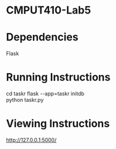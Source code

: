 # CMPUT410-Lab5

# Dependencies
Flask

# Running Instructions
cd taskr
flask --app=taskr initdb    
python taskr.py

# Viewing Instructions

http://127.0.0.1:5000/

